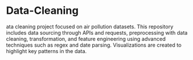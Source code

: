 # Data-Cleaning
ata cleaning project focused on air pollution datasets. This repository includes data sourcing through APIs and requests, preprocessing with data cleaning, transformation, and feature engineering using advanced techniques such as regex and date parsing. Visualizations are created to highlight key patterns in the data. 
